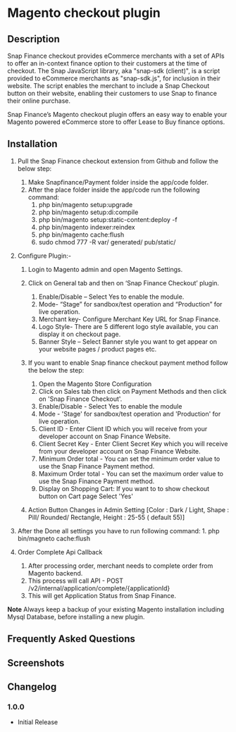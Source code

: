 ﻿# Magento checkout plugin
## Description

Snap Finance checkout provides eCommerce merchants with a set of APIs to offer an in-context finance option to their customers at the time of checkout. 
The Snap JavaScript library, aka "snap-sdk (client)", is a script provided to eCommerce merchants as "snap-sdk.js", for inclusion in their website. The script enables the merchant to include a Snap Checkout button on their website, enabling their customers to use Snap to finance their online purchase.

Snap Finance’s Magento checkout plugin offers an easy way to enable your Magento powered eCommerce store to offer Lease to Buy finance options.

## Installation

1. Pull the Snap Finance checkout extension from Github and follow the below step:
    1. Make Snapfinance/Payment folder inside the app/code folder.
    2. After the place folder inside the app/code run the following command:
    	1. php bin/magento setup:upgrade
    	2. php bin/magento setup:di:compile
    	3. php bin/magento setup:static-content:deploy -f
    	4. php bin/magento indexer:reindex
    	5. php bin/magento cache:flush
    	6. sudo chmod 777 -R var/ generated/ pub/static/

2. Configure Plugin:- 
	1. Login to Magento admin and open Magento Settings. 
	2. Click on General tab and then on ‘Snap Finance Checkout’ plugin.
		1. Enable/Disable – Select Yes to enable the module.
		2. Mode-  “Stage” for sandbox/test operation and “Production” for live operation.
		3. Merchant key- Configure Merchant Key URL for Snap Finance.
		4. Logo Style- There are 5 different logo style available, you can display it on checkout page.
		5. Banner Style – Select Banner style you want to get appear on your website pages / product pages etc.
   	
	3.  If you want to enable Snap finance checkout payment method follow the below the step:
	    1.  Open the Magento Store Configuration
	    2.  Click on Sales tab then click on Payment Methods and then click on 'Snap Finance Checkout'.
	    3.  Enable/Disable - Select Yes to enable the module
	    4.  Mode - 'Stage' for sandbox/test operation and 'Production' for live operation.
	    5.  Client ID - Enter Client ID which you will receive from your developer account on Snap Finance Website.
	    6.  Client Secret Key - Enter Client Secret Key which you will receive from your developer account on Snap Finance Website.
	    7.  Minimum Order total - You can set the minimum order value to use the Snap Finance Payment method.
	    8.  Maximum Order total - You can set the maximum order value to use the Snap Finance Payment method.
	    9.  Display on Shopping Cart: If you want to to show checkout button on Cart page Select 'Yes'
	  10.  Action Button Changes in Admin Setting [Color : Dark / Light, Shape : Pill/ Rounded/ Rectangle, Height : 25-55 ( default 55)]

3. After the Done all settings you have to run following command:
    	1. php bin/magneto cache:flush	

4. Order Complete Api Callback 
	1. After processing order, merchant needs to complete order from Magento backend.
	2. This process will call API - POST /v2/internal/application/complete/{applicationId}
	3. This will get Application Status from Snap Finance.
	
**Note** Always keep a backup of your existing Magento installation including Mysql Database, before installing a new plugin.

## Frequently Asked Questions

## Screenshots

## Changelog
### 1.0.0
* Initial Release

